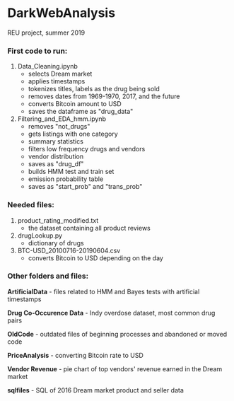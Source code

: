 # DarkWebAnalysis
REU project, summer 2019


### First code to run:
1. Data_Cleaning.ipynb
   - selects Dream market
   - applies timestamps
   - tokenizes titles, labels as the drug being sold
   - removes dates from 1969-1970, 2017, and the future
   - converts Bitcoin amount to USD
   - saves the dataframe as "drug_data"
2. Filtering_and_EDA_hmm.ipynb
   - removes "not_drugs"
   - gets listings with one category
   - summary statistics
   - filters low frequency drugs and vendors
   - vendor distribution
   - saves as "drug_df"
   - builds HMM test and train set
   - emission probability table
   - saves as "start_prob" and "trans_prob"
### Needed files:
1. product_rating_modified.txt
   - the dataset containing all product reviews
2. drugLookup.py
   - dictionary of drugs
3. BTC-USD_20100716-20190604.csv
   - converts Bitcoin to USD depending on the day

### Other folders and files:
**ArtificialData** - files related to HMM and Bayes tests with artificial timestamps

**Drug Co-Occurence Data** - Indy overdose dataset, most common drug pairs

**OldCode** - outdated files of beginning processes and abandoned or moved code

**PriceAnalysis** - converting Bitcoin rate to USD

**Vendor Revenue** - pie chart of top vendors' revenue earned in the Dream market

**sqlfiles** - SQL of 2016 Dream market product and seller data
